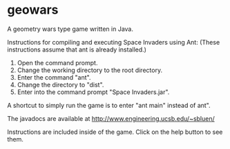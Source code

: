 geowars
=======

A geometry wars type game written in Java.

Instructions for compiling and executing Space Invaders using Ant:
(These instructions assume that ant is already installed.)
1. Open the command prompt.
2. Change the working directory to the root directory.
3. Enter the command "ant".
4. Change the directory to "dist".
5. Enter into the command prompt "Space Invaders.jar".

A shortcut to simply run the game is to enter "ant main" instead of ant".

The javadocs are available at http://www.engineering.ucsb.edu/~sbluen/

Instructions are included inside of the game. Click on the help button to see them.





